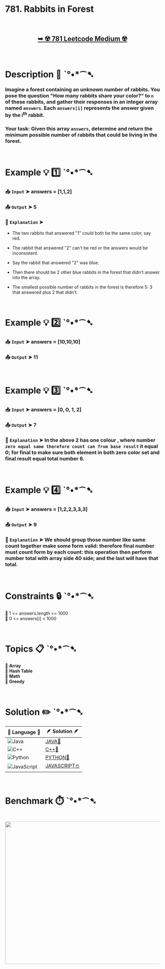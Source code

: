 # 781. Rabbits in Forest

</br>

<h2 align="center"> 

<a href="https://leetcode.com/problems/rabbits-in-forest/description/?envType=daily-question&envId=2025-04-20"><strong>➥ ☢️ 781 Leetcode Medium ☢️ </strong></a>
</h2>

</br>

# Description 📜 ˋ°•*⁀➷

### Imagine a forest containing an unknown number of rabbits. You pose the question "How many rabbits share your color?" to `n` of these rabbits, and gather their responses in an integer array named `answers`. Each `answers[i]` represents the answer given by the i<sup>th</sup> rabbit.

### Your task: Given this array `answers`, determine and return the *minimum* possible number of rabbits that could be living in the forest.

</br>

# Example 💡 1️⃣ ˋ°•*⁀➷

  ### 📥 `Input`  ➤ answers = [1,1,2]

  ### 📤 `Output`  ➤ 5

  ### 🔦 `Explanation`  ➤

- The two rabbits that answered "1" could both be the same color, say red.

- The rabbit that answered "2" can't be red or the answers would be inconsistent.

- Say the rabbit that answered "2" was blue.

- Then there should be 2 other blue rabbits in the forest that didn't answer into the array.

- The smallest possible number of rabbits in the forest is therefore 5: 3 that answered plus 2 that didn't.

</br>

# Example 💡 2️⃣ ˋ°•*⁀➷

  ### 📥 `Input` ➤ answers = [10,10,10]

  ### 📤 `Output`  ➤ 11

</br>

# Example 💡 3️⃣ ˋ°•*⁀➷

  ### 📥 `Input` ➤ answers = [0, 0, 1, 2]

  ### 📤 `Output`  ➤ 7

  ### 🔦 `Explanation`  ➤ In the above 2 has one colour , where number `zero equal same therefore count can from base result` it equal 0;  for final to make sure both element in both zero color set and final result equal total number 6.

</br>

# Example 💡 4️⃣ ˋ°•*⁀➷

  ### 📥 `Input`  ➤ answers = [1,2,2,3,3,3]

  ### 📤 `Output`  ➤  9

  ### 🔦 `Explanation`  ➤ We should group those number like same count together make some form valid: therefore final number must count form by each count: this operation  then perform number total with array side 40 side; and the last will have that total.

</br>

# Constraints 🔒 ˋ°•*⁀➷

🔹 1 <= answers.length <= 1000 </br>
🔹 0 <= answers[i] < 1000 </br>

</br>

# Topics 📋 ˋ°•*⁀➷

🔸 **Array**  </br>
🔸 **Hash Table**  </br>
🔸 **Math**  </br>
🔸 **Greedy**  </br>

</br>

# Solution ✏️ ˋ°•*⁀➷

| 📒 Language 📒  | 🪶 Solution 🪶 |
| ------------- | ------------- |
|  ![Java](https://img.shields.io/badge/java-%23ED8B00.svg?style=for-the-badge&logo=openjdk&logoColor=white)  | [JAVA🍁]() |
|  ![C++](https://img.shields.io/badge/c++-%2300599C.svg?style=for-the-badge&logo=c%2B%2B&logoColor=white)  | [C++🎲]()  |
|  ![Python](https://img.shields.io/badge/python-3670A0?style=for-the-badge&logo=python&logoColor=ffdd54)    | [PYTHON🍰]() |
| ![JavaScript](https://img.shields.io/badge/javascript-%23323330.svg?style=for-the-badge&logo=javascript&logoColor=%23F7DF1E)   | [JAVASCRIPT☃️]() |

</br>

# Benchmark ⏱️ ˋ°•*⁀➷

<h1  align="center" >

<img src ="" width = "700px" height="462px" />

</h1>
